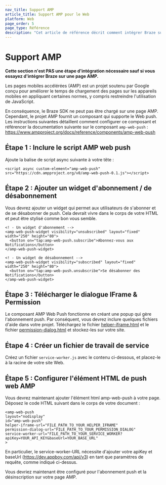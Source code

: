 ```yaml
---
nav_title: Support AMP
article_title: Support AMP pour le Web
platform: Web
page_order: 5
page_type: Référence
description: "Cet article de référence décrit comment intégrer Braze sur une page AMP."
---
```


# Support AMP

**Cette section n'est PAS une étape d'intégration nécessaire sauf si vous essayez d'intégrer Braze sur une page AMP.**

Les pages mobiles accélérées (AMP) est un projet soutenu par Google conçu pour améliorer le temps de chargement des pages sur les appareils mobiles en appliquant certaines normes, y compris restreindre l'utilisation de JavaScript.

En conséquence, le Braze SDK ne peut pas être chargé sur une page AMP. Cependant, le projet AMP fournit un composant qui supporte le Web push. Les instructions suivantes détaillent comment configurer ce composant et référencer la documentation suivante sur le composant `amp-web-push` : https://www.ampproject.org/docs/reference/components/amp-web-push

## Étape 1 : Inclure le script AMP web push

Ajoute la balise de script async suivante à votre tête :

```
<script async custom-element="amp-web-push" src="https://cdn.ampproject.org/v0/amp-web-push-0.1.js"></script>
```

## Étape 2 : Ajouter un widget d'abonnement / de désabonnement

Vous devrez ajouter un widget qui permet aux utilisateurs de s'abonner et de se désabonner de push. Cela devrait vivre dans le corps de votre HTML et peut être stylisé comme bon vous semble.

```
<! - Un widget d'abonnement -->
<amp-web-push-widget visibility="unsubscribed" layout="fixed" width="250" height="80">
  <button on="tap:amp-web-push.subscribe">Abonnez-vous aux Notifications</button>
</amp-web-push-widget>

<! - Un widget de désabonnement -->
<amp-web-push-widget visibility="subscribed" layout="fixed" width="250" height="80">
  <button on="tap:amp-web-push.unsubscribe">Se désabonner des Notifications</button>
</amp-web-push-widget>
```

## Étape 3 : Télécharger le dialogue IFrame & Permission

Le composant AMP Web Push fonctionne en créant une popup qui gère l'abonnement push. Par conséquent, vous devrez inclure quelques fichiers d'aide dans votre projet. Téléchargez le fichier [helper-iframe.html](https://cdn.ampproject.org/v0/amp-web-push-helper-frame.html) et le fichier [permission-dialog.html](https://cdn.ampproject.org/v0/amp-web-push-permission-dialog.html) et stockez-les sur votre site.

## Étape 4 : Créer un fichier de travail de service

Créez un fichier `service-worker.js` avec le contenu ci-dessous, et placez-le à la racine de votre site Web.

<script src="https://braze-inc.github.io/embed-like-gist/embed.js?target=https%3A%2F%2Fgithub.com%2FAppboy%2Fappboy-web-sdk%2Fblob%2Fmaster%2Fsample-build%2Fservice-worker.js&style=github&showBorder=on&showLineNumbers=on&showFileMeta=on&showCopy=on"></script>

## Étape 5 : Configurer l'élément HTML de push web AMP

Vous devrez maintenant ajouter l'élément html amp-web-push à votre page. Déposez le code HTML suivant dans le corps de votre document :

```
<amp-web-push
layout="nodisplay"
id="amp-web-push"
helper-iframe-url="FILE_PATH_TO_YOUR_HELPER_IFRAME"
permission-dialog-url="FILE_PATH_TO_YOUR_PERMISSION_DIALOG"
service-worker-url="FILE_PATH_TO_YOUR_SERVICE_WORKER?apiKey=YOUR_API_KEY&baseUrl=YOUR_BASE_URL"
>
```

En particulier, le service-worker-URL nécessite d'ajouter votre apiKey et baseUrl (https://dev.appboy.com/api/v3) en tant que paramètres de requête, comme indiqué ci-dessus.

Vous devriez maintenant être configuré pour l'abonnement push et la désinscription sur votre page AMP. 
